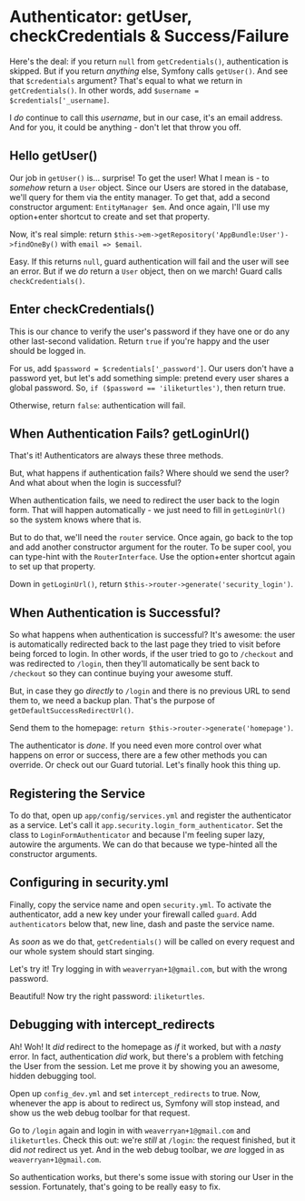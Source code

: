 # Authenticator: getUser, checkCredentials & Success/Failure

Here's the deal: if you return `null` from `getCredentials()`, authentication is
skipped. But if you return *anything* else, Symfony calls `getUser()`. And see that
`$credentials` argument? That's equal to what we return in `getCredentials()`.
In other words, add `$username = $credentials['_username]`.

I *do* continue to call this *username*, but in our case, it's an email address.
And for you, it could be anything - don't let that throw you off.

## Hello getUser()

Our job in `getUser()` is... surprise! To get the user! What I mean is - to *somehow*
return a `User` object. Since our Users are stored in the database, we'll query for
them via the entity manager. To get that, add a second constructor argument:
`EntityManager $em`. And once again, I'll use my option+enter shortcut to create
and set that property.

Now, it's real simple: return `$this->em->getRepository('AppBundle:User')->findOneBy()`
with `email => $email`.

Easy. If this returns `null`, guard authentication will fail and the user will see
an error. But if we *do* return a `User` object, then on we march! Guard calls
`checkCredentials()`.

## Enter checkCredentials()

This is our chance to verify the user's password if they have one or do any other
last-second validation. Return `true` if you're happy and the user should be logged
in.

For us, add `$password = $credentials['_password']`. Our users don't have a password
yet, but let's add something simple: pretend every user shares a global password.
So, `if ($password == 'iliketurtles')`, then return true.

Otherwise, return `false`: authentication will fail.

## When Authentication Fails? getLoginUrl()

That's it! Authenticators are always these three methods.

But, what happens if authentication fails? Where should we send the user? And what
about when the login is successful?

When authentication fails, we need to redirect the user back to the login form. That
will happen automatically - we just need to fill in `getLoginUrl()` so the system
knows where that is.

But to do that, we'll need the `router` service. Once again, go back to the top and
add another constructor argument for the router. To be super cool, you can type-hint
with the `RouterInterface`. Use the option+enter shortcut again to set up that property.

Down in `getLoginUrl()`, return `$this->router->generate('security_login')`.

## When Authentication is Successful? 

So what happens when authentication is successful? It's awesome: the user is automatically
redirected back to the last page they tried to visit before being forced to login.
In other words, if the user tried to go to `/checkout` and was redirected to `/login`,
then they'll automatically be sent back to `/checkout` so they can continue buying
your awesome stuff.

But, in case they go *directly* to `/login` and there is no previous URL to send
them to, we need a backup plan. That's the purpose of `getDefaultSuccessRedirectUrl()`.

Send them to the homepage: `return $this->router->generate('homepage')`.

The authenticator is *done*. If you need even more control over what happens on error
or success, there are a few other methods you can override. Or check out our Guard
tutorial. Let's finally hook this thing up.

## Registering the Service

To do that, open up `app/config/services.yml` and register the authenticator as a
service. Let's call it `app.security.login_form_authenticator`. Set the class to
`LoginFormAuthenticator` and because I'm feeling super lazy, autowire the arguments.
We can do that because we type-hinted all the constructor arguments.

## Configuring in security.yml

Finally, copy the service name and open `security.yml`. To activate the authenticator,
add a new key under your firewall called `guard`. Add `authenticators` below that,
new line, dash and paste the service name.

As *soon* as we do that, `getCredentials()` will be called on every request and our
whole system should start singing.

Let's try it! Try logging in with `weaverryan+1@gmail.com`, but with the wrong password.

Beautiful! Now try the right password: `iliketurtles`.

## Debugging with intercept_redirects

Ah! Woh! It *did* redirect to the homepage as *if* it worked, but with a *nasty* error.
In fact, authentication *did* work, but there's a problem with fetching the User
from the session. Let me prove it by showing you an awesome, hidden debugging tool.

Open up `config_dev.yml` and set `intercept_redirects` to true. Now, whenever the
app is about to redirect us, Symfony will stop instead, and show us the web debug
toolbar for that request.

Go to `/login` again and login in with `weaverryan+1@gmail.com` and `iliketurtles`.
Check this out: we're *still* at `/login`: the request finished, but it did *not*
redirect us yet. And in the web debug toolbar, we *are* logged in as
`weaverryan+1@gmail.com`.

So authentication works, but there's some issue with storing our User in the session.
Fortunately, that's going to be really easy to fix.
